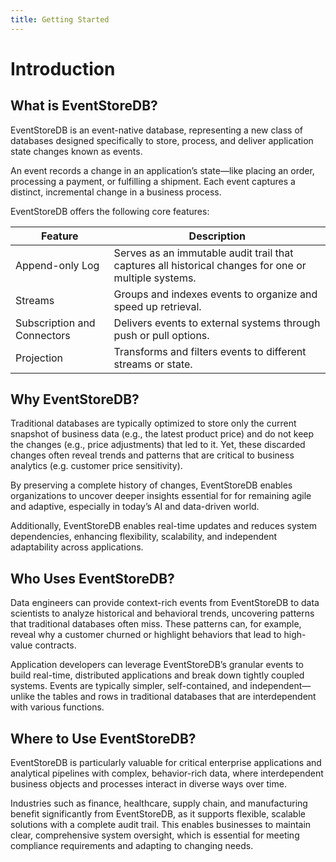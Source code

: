 ```yaml
---
title: Getting Started
---
```


# Introduction

## What is EventStoreDB?

EventStoreDB is an event-native database, representing a new class of databases designed specifically to store, process, and deliver application state changes known as events.

An event records a change in an application’s state—like placing an order, processing a payment, or fulfilling a shipment. Each event captures a distinct, incremental change in a business process.

EventStoreDB offers the following core features:

| Feature | Description |
|---------|-------------|
| Append-only Log | Serves as an immutable audit trail that captures all historical changes for one or multiple systems. |
| Streams | Groups and indexes events to organize and speed up retrieval. |
| Subscription and Connectors | Delivers events to external systems through push or pull options. |
| Projection | Transforms and filters events to different streams or state. |

## Why EventStoreDB?

Traditional databases are typically optimized to store only the current snapshot of business data (e.g., the latest product price) and do not keep the changes (e.g., price adjustments) that led to it. Yet, these discarded changes often reveal trends and patterns that are critical to business analytics (e.g. customer price sensitivity). 

By preserving a complete history of changes, EventStoreDB enables organizations to uncover deeper insights essential for for remaining agile and adaptive, especially in today’s AI and data-driven world. 

Additionally, EventStoreDB enables real-time updates and reduces system dependencies, enhancing flexibility, scalability, and independent adaptability across applications.

## Who Uses EventStoreDB?

Data engineers can provide context-rich events from EventStoreDB to data scientists to analyze historical and behavioral trends, uncovering patterns that traditional databases often miss. These patterns can, for example, reveal why a customer churned or highlight behaviors that lead to high-value contracts.

Application developers can leverage EventStoreDB’s granular events to build real-time, distributed applications and break down tightly coupled systems. Events are typically simpler, self-contained, and independent—unlike the tables and rows in traditional databases that are interdependent with various functions.

## Where to Use EventStoreDB?

EventStoreDB is particularly valuable for critical enterprise applications and analytical pipelines with complex, behavior-rich data, where interdependent business objects and processes interact in diverse ways over time. 

Industries such as finance, healthcare, supply chain, and manufacturing benefit significantly from EventStoreDB, as it supports flexible, scalable solutions with a complete audit trail. This enables businesses to maintain clear, comprehensive system oversight, which is essential for meeting compliance requirements and adapting to changing needs.